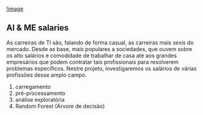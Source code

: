
[!image](imagem.png)

## AI & ME salaries

As carreiras de TI são, falando de forma casual, as carreiras mais *sexis* do mercado. Desde as base, mais populares a sociedades, que ouvem sobre os alto salários e comodidade de trabalhar de casa até aos grandes empresários que podem contratar tais profissionais para resolverem problemas específicos.
Nestre projeto, investigaremos os salários de várias profissões desse amplo campo.

1. carregamento
2. pré-processamento
3. análise exploratória
4. Random Forest (Árvore de decisão)
